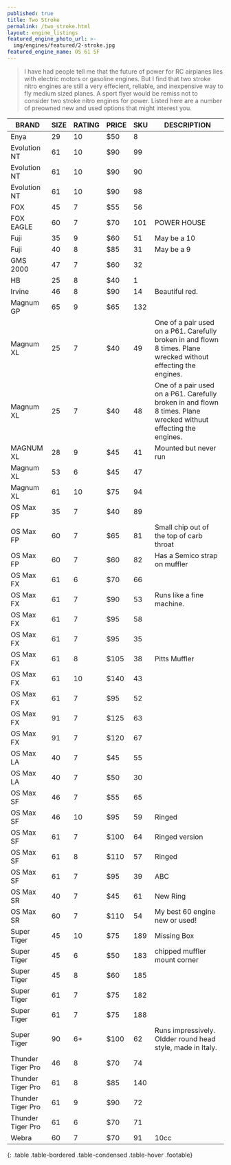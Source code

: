 ```yaml
---
published: true
title: Two Stroke
permalink: /two_stroke.html
layout: engine_listings
featured_engine_photo_url: >-
  img/engines/featured/2-stroke.jpg
featured_engine_name: OS 61 SF
---
```



> I have had people tell me that the future of power for RC airplanes lies with electric motors or gasoline engines. But I find that two stroke nitro engines are still a very effecient, reliable, and inexpensive way to fly medium sized planes. A sport flyer would be remiss not to consider two stroke nitro engines for power. Listed here are a number of preowned new and used options that might interest you.

BRAND             | SIZE  | RATING | PRICE | SKU   | DESCRIPTION
------------------|-------|--------|-------|-------|-------------------- 
Enya              | 29    | 10     | $50   | 8     |
Evolution NT      | 61    | 10     | $90   | 99    |
Evolution NT      | 61    | 10     | $90   | 90    |
Evolution NT      | 61    | 10     | $90   | 98    |
FOX               | 45    | 7      | $55   | 56    |
FOX EAGLE         | 60    | 7      | $70   | 101   | POWER HOUSE
Fuji              | 35    | 9      | $60   | 51    | May be a 10
Fuji              | 40    | 8      | $85   | 31    | May be a 9
GMS 2000          | 47    | 7      | $60   | 32    |
HB                | 25    | 8      | $40   | 1     |
Irvine            | 46    | 8      | $90   | 14    | Beautiful red.
Magnum GP         | 65    | 9      | $65   | 132   |                                 
Magnum XL         | 25    | 7      | $40   | 49    | One of a pair used on a P61. Carefully broken in and flown 8 times.  Plane wrecked without effecting the engines.
Magnum XL         | 25    | 7      | $40   | 48    | One of a pair used on a P61.  Carefully broken in and flown 8 times.  Plane wrecked withuut effecting the engines.
MAGNUM XL         | 28    | 9      | $45   | 41    | Mounted but never run
Magnum XL         | 53    | 6      | $45   | 47    |
Magnum XL         | 61    | 10     | $75   | 94    | 
OS Max FP         | 35    | 7      | $40   | 89    |
OS Max FP         | 60    | 7      | $65   | 81    | Small chip out of the top of carb throat
OS Max FP         | 60    | 7      | $60   | 82    | Has a Semico strap on muffler
OS Max FX         | 61    | 6      | $70   | 66    |
OS Max FX         | 61    | 7      | $90   | 53    | Runs like a fine machine.
OS Max FX         | 61    | 7      | $95   | 58    |
OS Max FX         | 61    | 7      | $95   | 35    |
OS Max FX         | 61    | 8      | $105  | 38    | Pitts Muffler
OS Max FX         | 61    | 10     | $140  | 43    |
OS Max FX         | 61    | 7      | $95   | 52    |
OS Max FX         | 91    | 7      | $125  | 63    |
OS Max FX         | 91    | 7      | $120  | 67    |                                 
OS Max LA         | 40    | 7      | $45   | 55    |
OS Max LA         | 40    | 7      | $50   | 30    |
OS Max SF         | 46    | 7      | $55   | 65    |
OS Max SF         | 46    | 10     | $95   | 59    | Ringed
OS Max SF         | 61    | 7      | $100  | 64    | Ringed version
OS Max SF         | 61    | 8      | $110  | 57    | Ringed
OS Max SF         | 61    | 7      | $95   | 39    | ABC
OS Max SR         | 40    | 7      | $45   | 61    | New Ring
OS Max SR         | 60    | 7      | $110  | 54    | My best 60 engine new or used! 
Super Tiger       | 45    | 10     | $75   | 189   | Missing Box
Super Tiger       | 45    | 6      | $50   | 183   | chipped muffler mount corner
Super Tiger       | 45    | 8      | $60   | 185   |
Super Tiger       | 61    | 7      | $75   | 182   |
Super Tiger       | 61    | 7      | $75   | 188   | 
Super Tiger       | 90    | 6+     | $100  | 62    | Runs impressively.  Oldder round head style, made in Italy.
Thunder Tiger Pro | 46    | 8      | $70   | 74    |   
Thunder Tiger Pro | 61    | 8      | $85   | 140   |
Thunder Tiger Pro | 61    | 9      | $90   | 72    |
Thunder Tiger Pro | 61    | 6      | $70   | 71    | 
Webra             | 60    | 7      | $70   | 91    | 10cc
{: .table .table-bordered .table-condensed .table-hover .footable}
